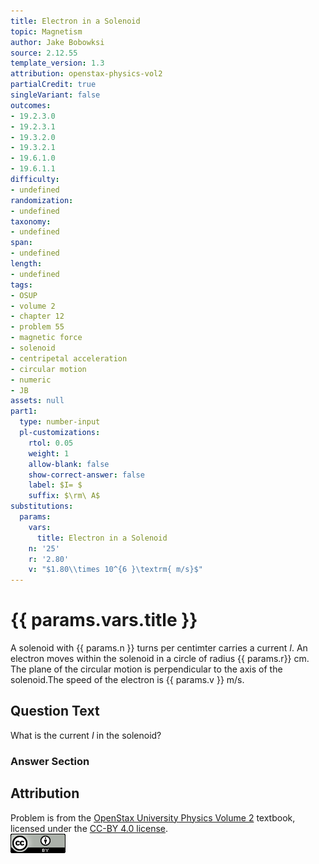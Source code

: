 ```yaml
---
title: Electron in a Solenoid
topic: Magnetism
author: Jake Bobowksi
source: 2.12.55
template_version: 1.3
attribution: openstax-physics-vol2
partialCredit: true
singleVariant: false
outcomes:
- 19.2.3.0
- 19.2.3.1
- 19.3.2.0
- 19.3.2.1
- 19.6.1.0
- 19.6.1.1
difficulty:
- undefined
randomization:
- undefined
taxonomy:
- undefined
span:
- undefined
length:
- undefined
tags:
- OSUP
- volume 2
- chapter 12
- problem 55
- magnetic force
- solenoid
- centripetal acceleration
- circular motion
- numeric
- JB
assets: null
part1:
  type: number-input
  pl-customizations:
    rtol: 0.05
    weight: 1
    allow-blank: false
    show-correct-answer: false
    label: $I= $
    suffix: $\rm\ A$
substitutions:
  params:
    vars:
      title: Electron in a Solenoid
    n: '25'
    r: '2.80'
    v: "$1.80\\times 10^{6 }\textrm{ m/s}$"
---
```

# {{ params.vars.title }}
A solenoid with {{ params.n }} turns per centimter carries a current $I$.
An electron moves within the solenoid in a circle of radius {{ params.r}}$\textrm{ cm}$.
The plane of the circular motion is perpendicular to the axis of the solenoid.The speed of the electron is {{ params.v }} $\textrm{ m/s}$.

## Question Text

What is the current $I$ in the solenoid?

### Answer Section

## Attribution

Problem is from the [OpenStax University Physics Volume 2](https://openstax.org/details/books/university-physics-volume-2) textbook, licensed under the [CC-BY 4.0 license](https://creativecommons.org/licenses/by/4.0/).<br>![Image representing the Creative Commons 4.0 BY license.](https://raw.githubusercontent.com/firasm/bits/master/by.png)